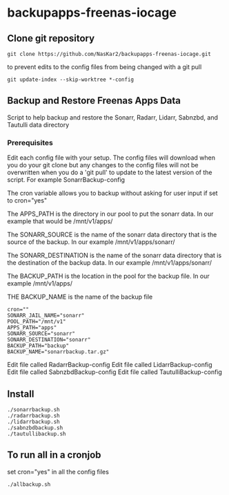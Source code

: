 # backupapps-freenas-iocage

## Clone git repository

```
git clone https://github.com/NasKar2/backupapps-freenas-iocage.git
```

to prevent edits to the config files from being changed with a git pull

```
git update-index --skip-worktree *-config
```

## Backup and Restore Freenas Apps Data

Script to help backup and restore the Sonarr, Radarr, Lidarr, Sabnzbd, and Tautulli data directory

### Prerequisites

Edit each config file with your setup.  The config files will download when you do your git clone but any changes to the config files will not be overwritten when you do a 'git pull' to update to the latest version of the script. For example SonarrBackup-config

The cron variable allows you to backup without asking for user input if set to cron="yes"

The APPS_PATH is the directory in our pool to put the sonarr data. In our example that would be /mnt/v1/apps/

The SONARR_SOURCE is the name of the sonarr data directory that is the source of the backup. In our example /mnt/v1/apps/sonarr/

The SONARR_DESTINATION is the name of the sonarr data directory that is the destination of the backup data. In our example /mnt/v1/apps/sonarr/

The BACKUP_PATH is the location in the pool for the backup file. In our example /mnt/v1/apps/

THE BACKUP_NAME is the name of the backup file

```
cron=""
SONARR_JAIL_NAME="sonarr"
POOL_PATH="/mnt/v1"
APPS_PATH="apps"
SONARR_SOURCE="sonarr"
SONARR_DESTINATION="sonarr"
BACKUP_PATH="backup"
BACKUP_NAME="sonarrbackup.tar.gz"
```
Edit file called RadarrBackup-config
Edit file called LidarrBackup-config
Edit file called SabnzbdBackup-config
Edit file called TautulliBackup-config

## Install

```
./sonarrbackup.sh
./radarrbackup.sh
./lidarrbackup.sh
./sabnzbdbackup.sh
./tautullibackup.sh
```
## To run all in a cronjob

set cron="yes" in all the config files

```
./allbackup.sh
```
